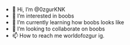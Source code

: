 - 👋 Hi, I’m @0zgurKNK
- 👀 I’m interested in boobs
- 🌱 I’m currently learning how boobs looks like
- 💞️ I’m looking to collaborate on boobs
- 📫 How to reach me worldofozgur ig.

<!---
0zgurKNK/0zgurKNK is a ✨ special ✨ repository because its `README.md` (this file) appears on your GitHub profile.
You can click the Preview link to take a look at your changes.
--->
